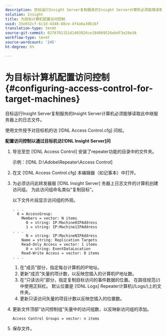```yaml
---
description: 目标运行Insight Server复制服务的Insight Server计算机必须能够读取此中继服务器上的日志文件。
solution: Insight
title: 为目标计算机配置访问控制
uuid: 35e032cf-6c1d-4348-88ce-4f4a6a30b16f
translation-type: tm+mt
source-git-commit: 0276701151d1403926ce184069526ebdf3e28e36
workflow-type: tm+mt
source-wordcount: '245'
ht-degree: 6%

---
```



# 为目标计算机配置访问控制{#configuring-access-control-for-target-machines}

目标运行Insight Server复制服务的Insight Server计算机必须能够读取此中继服务器上的日志文件。

使用文件授予对目标机的访 [!DNL Access Control.cfg] 问权。

**配置访问控制以通过目标机访[!DNL Insight Server]问**

1. 导览至您 [!DNL Access Control] 安装了repeater功能的目录中的文件夹。

   示例：[!DNL D:\Adobe\Repeater\Access Control]

1. 在文 [!DNL Access Control.cfg] 本编辑器（如记事本）中打开。
1. 为必须访问此转发器服 [!DNL Insight Server] 务器上日志文件的计算机创建访问组。 为此访问组命名类似“复制目标”。

   以下文件片段显示访问组的外观。

   ```
   . . . 
     6 = AccessGroup: 
       Members = vector: N items 
         0 = string: IP:Machine0IPAddress 
         1 = string: IP:Machine1IPAddress 
   . . . 
         N = string: IP:MachineNIPAddress 
       Name = string: Replication Targets 
       Read-Only Access = vector: 1 items 
         0 = string: EventDataLocation 
       Read-Write Access = vector: 0 items 
   . . .
   ```

   1. 在“成员”部分，指定每台计算机的IP地址。
   1. 更新“成员”矢量的项计数，以反映您插入的计算机IP地址数。
   1. 在“只读访问”部分，指定复制目标访问的事件数据的位置。 在路径规范(/)中使用正斜杠。 默认位置是 [!DNL Logs] Repeater计算机(/Logs/)上的文件夹。
   1. 更新只读访问矢量的项目计数以反映您插入的位置数。

1. 更新文件顶部“访问控制组”矢量中的访问组数，以反映新访问组的添加。

   ```
   Access Control Groups = vector: n items
   ```

1. 保存文件。
